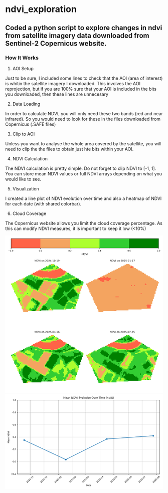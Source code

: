# ndvi_exploration

## Coded a python script to explore changes in ndvi from satellite imagery data downloaded from Sentinel-2 Copernicus website.

### How It Works
1. AOI Setup

Just to be sure, I included some lines to check that the AOI (area of interest) is whitin the satellite imagery I downloaded. This involves the AOI  reprojection, but if you are 100% sure that your AOI is included in the bits you downloaded, then these lines are unnecesary

2. Data Loading 

In order to calculate NDVI, you will only need these two bands (red and near infrared). So you would need to look for these in the files downloaded from Copernicus (.SAFE files)

3. Clip to AOI

Unless you want to analyse the whole area covered by the satellite, you will need to clip the the files to obtain just hte bits within your AOI.

4. NDVI Calculation

The NDVI calculation is pretty simple. Do not forget to clip NDVI to [-1, 1]. You can store mean NDVI values or full NDVI arrays depending on what you would like to see.

5. Visualization

I created a line plot of NDVI evolution over time and also a heatmap of NDVI for each date (with shared colorbar).

6. Cloud Coverage

The Copernicus website allows you limit the cloud coverage percentage. As this can modify NDVI measures, it is important to keep it low (<10%)

![](./map_plot.png)
![](./time_plot.png)
